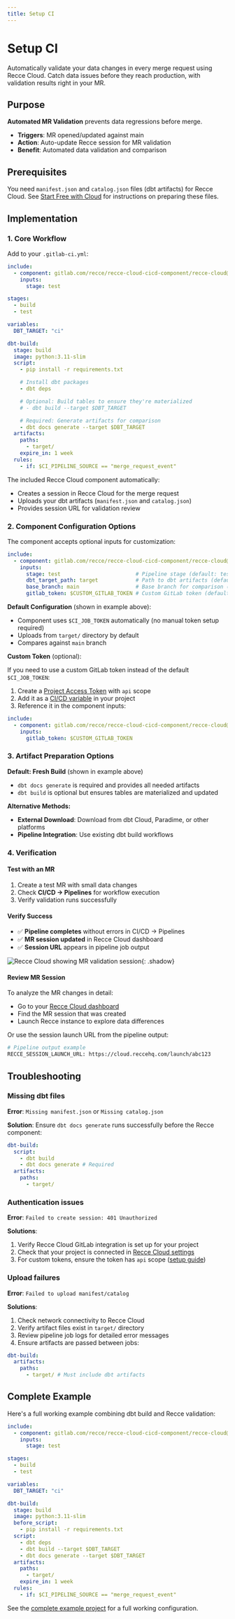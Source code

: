 ```yaml
---
title: Setup CI
---
```


# Setup CI

Automatically validate your data changes in every merge request using Recce Cloud. Catch data issues before they reach production, with validation results right in your MR.

## Purpose

**Automated MR Validation** prevents data regressions before merge.

- **Triggers**: MR opened/updated against main
- **Action**: Auto-update Recce session for MR validation
- **Benefit**: Automated data validation and comparison

## Prerequisites

You need `manifest.json` and `catalog.json` files (dbt artifacts) for Recce Cloud. See [Start Free with Cloud](../../2-getting-started/start-free-with-cloud.md) for instructions on preparing these files.

## Implementation

### 1. Core Workflow

Add to your `.gitlab-ci.yml`:
```yaml
include:
  - component: gitlab.com/recce/recce-cloud-cicd-component/recce-cloud@1.2.0
    inputs:
      stage: test

stages:
  - build
  - test

variables:
  DBT_TARGET: "ci"

dbt-build:
  stage: build
  image: python:3.11-slim
  script:
    - pip install -r requirements.txt

    # Install dbt packages
    - dbt deps

    # Optional: Build tables to ensure they're materialized
    # - dbt build --target $DBT_TARGET

    # Required: Generate artifacts for comparison
    - dbt docs generate --target $DBT_TARGET
  artifacts:
    paths:
      - target/
    expire_in: 1 week
  rules:
    - if: $CI_PIPELINE_SOURCE == "merge_request_event"
```

The included Recce Cloud component automatically:
- Creates a session in Recce Cloud for the merge request
- Uploads your dbt artifacts (`manifest.json` and `catalog.json`)
- Provides session URL for validation review

### 2. Component Configuration Options

The component accepts optional inputs for customization:
```yaml
include:
  - component: gitlab.com/recce/recce-cloud-cicd-component/recce-cloud@1.2.0
    inputs:
      stage: test                        # Pipeline stage (default: test)
      dbt_target_path: target            # Path to dbt artifacts (default: target)
      base_branch: main                  # Base branch for comparison (default: main)
      gitlab_token: $CUSTOM_GITLAB_TOKEN # Custom GitLab token (default: $CI_JOB_TOKEN)
```

**Default Configuration** (shown in example above):

- Component uses `$CI_JOB_TOKEN` automatically (no manual token setup required)
- Uploads from `target/` directory by default
- Compares against `main` branch

**Custom Token** (optional):

If you need to use a custom GitLab token instead of the default `$CI_JOB_TOKEN`:

1. Create a [Project Access Token](../gitlab-pat-guide.md) with `api` scope
2. Add it as a [CI/CD variable](https://docs.gitlab.com/ee/ci/variables/) in your project
3. Reference it in the component inputs:
```yaml
include:
  - component: gitlab.com/recce/recce-cloud-cicd-component/recce-cloud@1.2.0
    inputs:
      gitlab_token: $CUSTOM_GITLAB_TOKEN
```

### 3. Artifact Preparation Options

**Default: Fresh Build** (shown in example above)

- `dbt docs generate` is required and provides all needed artifacts
- `dbt build` is optional but ensures tables are materialized and updated

**Alternative Methods:**

- **External Download**: Download from dbt Cloud, Paradime, or other platforms
- **Pipeline Integration**: Use existing dbt build workflows

### 4. Verification

#### Test with an MR

1. Create a test MR with small data changes
2. Check **CI/CD → Pipelines** for workflow execution
3. Verify validation runs successfully

#### Verify Success

- ✅ **Pipeline completes** without errors in CI/CD → Pipelines
- ✅ **MR session updated** in Recce Cloud dashboard
- ✅ **Session URL** appears in pipeline job output

![Recce Cloud showing MR validation session](../../assets/images/7-cicd/verify-setup-ci.png){: .shadow}

#### Review MR Session

To analyze the MR changes in detail:

- Go to your [Recce Cloud dashboard](https://cloud.reccehq.com)
- Find the MR session that was created
- Launch Recce instance to explore data differences

Or use the session launch URL from the pipeline output:
```bash
# Pipeline output example
RECCE_SESSION_LAUNCH_URL: https://cloud.reccehq.com/launch/abc123
```

## Troubleshooting

### Missing dbt files

**Error**: `Missing manifest.json` or `Missing catalog.json`

**Solution**: Ensure `dbt docs generate` runs successfully before the Recce component:
```yaml
dbt-build:
  script:
    - dbt build
    - dbt docs generate # Required
  artifacts:
    paths:
      - target/
```

### Authentication issues

**Error**: `Failed to create session: 401 Unauthorized`

**Solutions**:

1. Verify Recce Cloud GitLab integration is set up for your project
2. Check that your project is connected in [Recce Cloud settings](https://cloud.reccehq.com/settings)
3. For custom tokens, ensure the token has `api` scope ([setup guide](../gitlab-pat-guide.md))

### Upload failures

**Error**: `Failed to upload manifest/catalog`

**Solutions**:

1. Check network connectivity to Recce Cloud
2. Verify artifact files exist in `target/` directory
3. Review pipeline job logs for detailed error messages
4. Ensure artifacts are passed between jobs:
```yaml
dbt-build:
  artifacts:
    paths:
      - target/ # Must include dbt artifacts
```

## Complete Example

Here's a full working example combining dbt build and Recce validation:
```yaml
include:
  - component: gitlab.com/recce/recce-cloud-cicd-component/recce-cloud@1.2.0
    inputs:
      stage: test

stages:
  - build
  - test

variables:
  DBT_TARGET: "ci"

dbt-build:
  stage: build
  image: python:3.11-slim
  before_script:
    - pip install -r requirements.txt
  script:
    - dbt deps
    - dbt build --target $DBT_TARGET
    - dbt docs generate --target $DBT_TARGET
  artifacts:
    paths:
      - target/
    expire_in: 1 week
  rules:
    - if: $CI_PIPELINE_SOURCE == "merge_request_event"
```

See the [complete example project](https://gitlab.com/recce/jaffle-shop-snowflake/-/blob/main/.gitlab-ci.yml) for a full working configuration.
